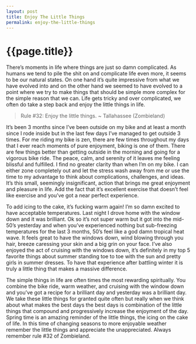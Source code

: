 ```yaml
---
layout: post
title: Enjoy The Little Things
permalink: enjoy-the-little-things
---
```


# {{page.title}}


There’s moments in life where things are just so damn complicated. As humans we tend to pile the shit on and complicate life even more, it seems to be our natural states. On one hand it’s quite impressive from what we have evolved into and on the other hand we seemed to have evolved to a point where we try to make things that should be simple more complex for the simple reason that we can. Life gets tricky and over complicated, we often do take a step back and enjoy the little things in life.

> Rule #32: Enjoy the little things.
> ~ Tallahassee (Zombieland)

It’s been 3 months since I’ve been outside on my bike and at least a month since I rode inside but in the last few days I’ve managed to get outside 3 times.  For me riding my bike is zen, there are few times throughout my days that I ever reach moments of pure enjoyment, biking is one of them. There are few things better than getting outside in the morning and going for a vigorous bike ride. The peace, calm, and serenity of it leaves me feeling blissful and fulfilled. I find no greater clarity than when I’m on my bike. I can either zone completely out and let the stress wash away from me or use the time to my advantage to think about complications, challenges, and ideas. It’s this small, seemingly insignificant, action that brings me great enjoyment and pleasure in life. Add the fact that it’s excellent exercise that doesn’t feel like exercise and you’ve got a near perfect experience.

To add icing to the cake, it’s fucking warm again! I’m so damn excited to have acceptable temperatures. Last night I drove home with the window down and it was brilliant. Ok so it’s not super warm but it got into the mid-50’s yesterday and when you’ve experienced nothing but sub-freezing temperatures for the last 3 months, 50’s feel like a god damn tropical heat wave. It feels great to have the windows down, wind blowing through you hair, breeze caressing your skin and a big grin on your face. I’ve also enjoyed the act of cruising with the windows down, it’s definitely in my top 5 favorite things about summer standing toe to toe with the sun and pretty girls in summer dresses. To have that experience after battling winter it is truly a little thing that makes a massive difference.

The simple things in life are often times the most rewarding spiritually. You combine the bike ride, warm weather, and cruising with the window down and you’ve got a recipe for a brilliant day and yesterday was a brilliant day. We take these little things for granted quite often but really when we think about what makes the best days the best days is combination of the little things that compound and progressively increase the enjoyment of the day. Spring time is an amazing reminder of the little things, the icing on the cake of life. In this time of changing seasons to more enjoyable weather remember the little things and appreciate the unappreciated. Always remember rule #32 of Zombieland.
